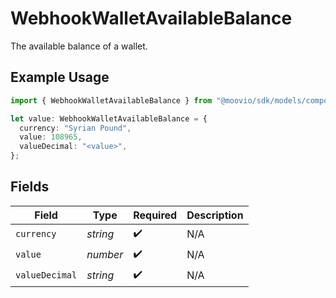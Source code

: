 # WebhookWalletAvailableBalance

The available balance of a wallet.

## Example Usage

```typescript
import { WebhookWalletAvailableBalance } from "@moovio/sdk/models/components";

let value: WebhookWalletAvailableBalance = {
  currency: "Syrian Pound",
  value: 108965,
  valueDecimal: "<value>",
};
```

## Fields

| Field              | Type               | Required           | Description        |
| ------------------ | ------------------ | ------------------ | ------------------ |
| `currency`         | *string*           | :heavy_check_mark: | N/A                |
| `value`            | *number*           | :heavy_check_mark: | N/A                |
| `valueDecimal`     | *string*           | :heavy_check_mark: | N/A                |